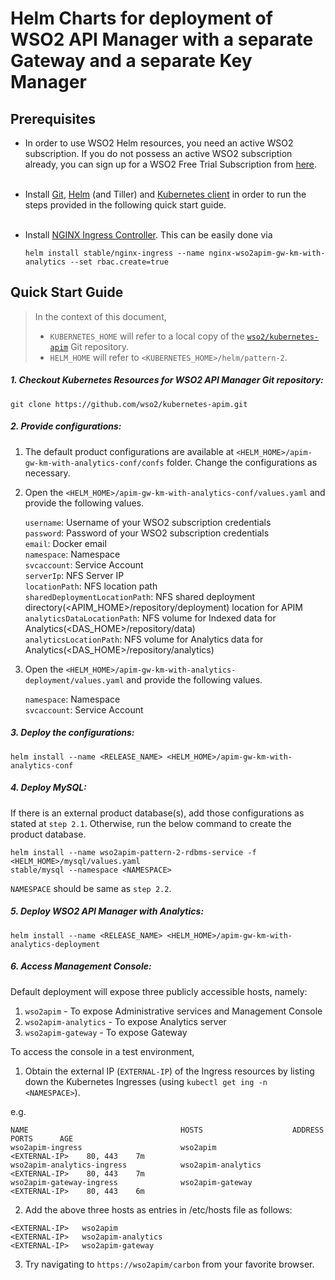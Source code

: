 # Helm Charts for deployment of WSO2 API Manager with a separate Gateway and a separate Key Manager

## Prerequisites

* In order to use WSO2 Helm resources, you need an active WSO2 subscription. If you do not possess an active WSO2
  subscription already, you can sign up for a WSO2 Free Trial Subscription from [here](https://wso2.com/free-trial-subscription).<br><br>

* Install [Git](https://git-scm.com/book/en/v2/Getting-Started-Installing-Git), [Helm](https://github.com/kubernetes/helm/blob/master/docs/install.md)
(and Tiller) and [Kubernetes client](https://kubernetes.io/docs/tasks/tools/install-kubectl/) in order to run the 
steps provided in the following quick start guide.<br><br>

* Install [NGINX Ingress Controller](https://kubernetes.github.io/ingress-nginx/deploy/). This can
 be easily done via 
  ```
  helm install stable/nginx-ingress --name nginx-wso2apim-gw-km-with-analytics --set rbac.create=true
  ```
## Quick Start Guide
>In the context of this document, <br>
>* `KUBERNETES_HOME` will refer to a local copy of the [`wso2/kubernetes-apim`](https://github.com/wso2/kubernetes-apim/)
Git repository. <br>
>* `HELM_HOME` will refer to `<KUBERNETES_HOME>/helm/pattern-2`. <br>

##### 1. Checkout Kubernetes Resources for WSO2 API Manager Git repository:

```
git clone https://github.com/wso2/kubernetes-apim.git
```

##### 2. Provide configurations:

1. The default product configurations are available at `<HELM_HOME>/apim-gw-km-with-analytics-conf/confs` folder. Change the 
configurations as necessary.

2. Open the `<HELM_HOME>/apim-gw-km-with-analytics-conf/values.yaml` and provide the following values.

    `username`: Username of your WSO2 subscription credentials<br>
    `password`: Password of your WSO2 subscription credentials<br>
    `email`: Docker email<br>
    `namespace`: Namespace<br>
    `svcaccount`: Service Account<br>
    `serverIp`: NFS Server IP<br>
    `locationPath`: NFS location path<br>
    `sharedDeploymentLocationPath`: NFS shared deployment directory(<APIM_HOME>/repository/deployment) location for APIM<br> 
    `analyticsDataLocationPath`: NFS volume for Indexed data for Analytics(<DAS_HOME>/repository/data)<br>
    `analyticsLocationPath`: NFS volume for Analytics data for Analytics(<DAS_HOME>/repository/analytics)<br>
    
3. Open the `<HELM_HOME>/apim-gw-km-with-analytics-deployment/values.yaml` and provide the following values.

    `namespace`: Namespace<br>
    `svcaccount`: Service Account
    
##### 3. Deploy the configurations:

```
helm install --name <RELEASE_NAME> <HELM_HOME>/apim-gw-km-with-analytics-conf
```

##### 4. Deploy MySQL:
If there is an external product database(s), add those configurations as stated at `step 2.1`. Otherwise, run the below
 command to create the product database. 
```
helm install --name wso2apim-pattern-2-rdbms-service -f <HELM_HOME>/mysql/values.yaml 
stable/mysql --namespace <NAMESPACE>
```
`NAMESPACE` should be same as `step 2.2`.

##### 5. Deploy WSO2 API Manager with Analytics:

```
helm install --name <RELEASE_NAME> <HELM_HOME>/apim-gw-km-with-analytics-deployment
```

##### 6. Access Management Console:

Default deployment will expose three publicly accessible hosts, namely:<br>
1. `wso2apim` - To expose Administrative services and Management Console<br>
2. `wso2apim-analytics` - To expose Analytics server<br>
3. `wso2apim-gateway` - To expose Gateway<br>

To access the console in a test environment,

1. Obtain the external IP (`EXTERNAL-IP`) of the Ingress resources by listing down the Kubernetes Ingresses (using `kubectl get ing -n <NAMESPACE>`).

e.g.

```
NAME                                  HOSTS                    ADDRESS          PORTS      AGE
wso2apim-ingress                      wso2apim                 <EXTERNAL-IP>    80, 443    7m 
wso2apim-analytics-ingress            wso2apim-analytics       <EXTERNAL-IP>    80, 443    7m
wso2apim-gateway-ingress              wso2apim-gateway         <EXTERNAL-IP>    80, 443    6m
```

2. Add the above three hosts as entries in /etc/hosts file as follows:

```
<EXTERNAL-IP>	wso2apim
<EXTERNAL-IP>	wso2apim-analytics
<EXTERNAL-IP>	wso2apim-gateway
```

3. Try navigating to `https://wso2apim/carbon` from your favorite browser.

